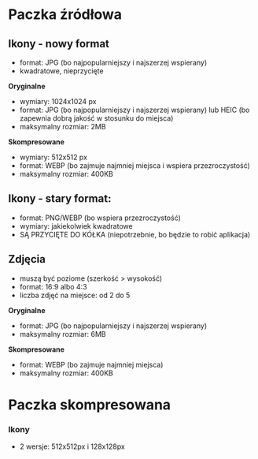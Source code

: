 # Paczka źródłowa

## Ikony - nowy format

- format: JPG (bo najpopularniejszy i najszerzej wspierany)
- kwadratowe, nieprzycięte

**Oryginalne**

- wymiary: 1024x1024 px
- format: JPG (bo najpopularniejszy i najszerzej wspierany) lub HEIC (bo zapewnia dobrą jakość w stosunku do miejsca)
- maksymalny rozmiar: 2MB

**Skompresowane**

- wymiary: 512x512 px
- format: WEBP (bo zajmuje najmniej miejsca i wspiera przezroczystość)
- maksymalny rozmiar: 400KB

## Ikony - stary format:

- format: PNG/WEBP (bo wspiera przezroczystość)
- wymiary: jakiekolwiek kwadratowe
- SĄ PRZYCIĘTE DO KÓŁKA (niepotrzebnie, bo będzie to robić aplikacja)

## Zdjęcia

- muszą być poziome (szerkość > wysokość)
- format: 16:9 albo 4:3
- liczba zdjęć na miejsce: od 2 do 5

**Oryginalne**

- format: JPG (bo najpopularniejszy i najszerzej wspierany)
- maksymalny rozmiar: 6MB

**Skompresowane**

- format: WEBP (bo zajmuje najmniej miejsca)
- maksymalny rozmiar: 400KB

# Paczka skompresowana

### Ikony

- 2 wersje: 512x512px i 128x128px

